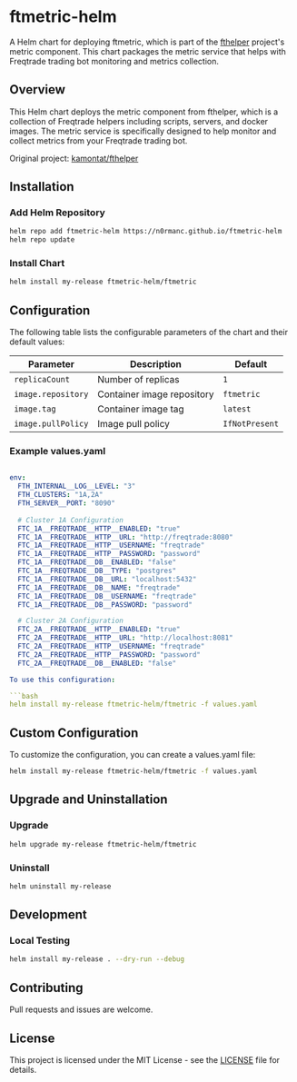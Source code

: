 # ftmetric-helm

A Helm chart for deploying ftmetric, which is part of the [fthelper](https://github.com/kamontat/fthelper) project's metric component. This chart packages the metric service that helps with Freqtrade trading bot monitoring and metrics collection.

## Overview

This Helm chart deploys the metric component from fthelper, which is a collection of Freqtrade helpers including scripts, servers, and docker images. The metric service is specifically designed to help monitor and collect metrics from your Freqtrade trading bot.

Original project: [kamontat/fthelper](https://github.com/kamontat/fthelper)

## Installation

### Add Helm Repository

```bash
helm repo add ftmetric-helm https://n0rmanc.github.io/ftmetric-helm
helm repo update
```

### Install Chart

```bash
helm install my-release ftmetric-helm/ftmetric
```

## Configuration

The following table lists the configurable parameters of the chart and their default values:

| Parameter | Description | Default |
|-----------|-------------|---------|
| `replicaCount` | Number of replicas | `1` |
| `image.repository` | Container image repository | `ftmetric` |
| `image.tag` | Container image tag | `latest` |
| `image.pullPolicy` | Image pull policy | `IfNotPresent` |


### Example values.yaml

```yaml

env:
  FTH_INTERNAL__LOG__LEVEL: "3"
  FTH_CLUSTERS: "1A,2A"
  FTH_SERVER__PORT: "8090"
  
  # Cluster 1A Configuration
  FTC_1A__FREQTRADE__HTTP__ENABLED: "true"
  FTC_1A__FREQTRADE__HTTP__URL: "http://freqtrade:8080"
  FTC_1A__FREQTRADE__HTTP__USERNAME: "freqtrade"
  FTC_1A__FREQTRADE__HTTP__PASSWORD: "password"
  FTC_1A__FREQTRADE__DB__ENABLED: "false"
  FTC_1A__FREQTRADE__DB__TYPE: "postgres"
  FTC_1A__FREQTRADE__DB__URL: "localhost:5432"
  FTC_1A__FREQTRADE__DB__NAME: "freqtrade"
  FTC_1A__FREQTRADE__DB__USERNAME: "freqtrade"
  FTC_1A__FREQTRADE__DB__PASSWORD: "password"

  # Cluster 2A Configuration
  FTC_2A__FREQTRADE__HTTP__ENABLED: "true"
  FTC_2A__FREQTRADE__HTTP__URL: "http://localhost:8081"
  FTC_2A__FREQTRADE__HTTP__USERNAME: "freqtrade"
  FTC_2A__FREQTRADE__HTTP__PASSWORD: "password"
  FTC_2A__FREQTRADE__DB__ENABLED: "false"

To use this configuration:

```bash
helm install my-release ftmetric-helm/ftmetric -f values.yaml
```

## Custom Configuration

To customize the configuration, you can create a values.yaml file:

```bash
helm install my-release ftmetric-helm/ftmetric -f values.yaml
```

## Upgrade and Uninstallation

### Upgrade

```bash
helm upgrade my-release ftmetric-helm/ftmetric
```

### Uninstall

```bash
helm uninstall my-release
```

## Development

### Local Testing

```bash
helm install my-release . --dry-run --debug
```

## Contributing

Pull requests and issues are welcome.

## License

This project is licensed under the MIT License - see the [LICENSE](LICENSE) file for details.
